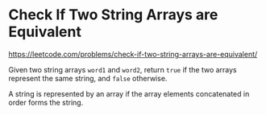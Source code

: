 # Check If Two String Arrays are Equivalent

https://leetcode.com/problems/check-if-two-string-arrays-are-equivalent/

Given two string arrays `word1` and `word2`, return `true` if the two arrays represent the same string, and `false` otherwise.

A string is represented by an array if the array elements concatenated in order forms the string.

